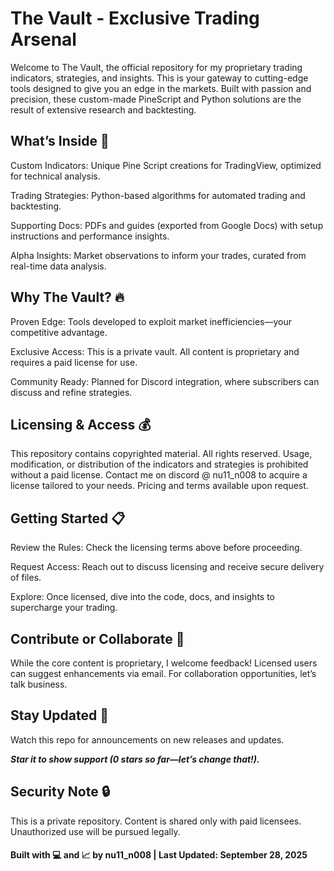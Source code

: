 <h1> The Vault - Exclusive Trading Arsenal </h1>

Welcome to The Vault, the official repository for my proprietary trading indicators, strategies, and insights. This is your gateway to cutting-edge tools designed to give you an edge in the markets. Built with passion and precision, these custom-made PineScript and Python solutions are the result of extensive research and backtesting.


<h2> What’s Inside 🚀 </h2>


Custom Indicators: Unique Pine Script creations for TradingView, optimized for technical analysis.



Trading Strategies: Python-based algorithms for automated trading and backtesting.



Supporting Docs: PDFs and guides (exported from Google Docs) with setup instructions and performance insights.



Alpha Insights: Market observations to inform your trades, curated from real-time data analysis.


<h2> Why The Vault? 🔥 </h2>


Proven Edge: Tools developed to exploit market inefficiencies—your competitive advantage.


Exclusive Access: This is a private vault. All content is proprietary and requires a paid license for use.


Community Ready: Planned for Discord integration, where subscribers can discuss and refine strategies.


<h2>Licensing & Access 💰 </h2>


This repository contains copyrighted material. All rights reserved. Usage, modification, or distribution of the indicators and strategies is prohibited without a paid license. Contact me on discord @ nu11_n008 to acquire a license tailored to your needs. Pricing and terms available upon request.


<h2> Getting Started 📋 </h2>


Review the Rules: Check the licensing terms above before proceeding.


Request Access: Reach out to discuss licensing and receive secure delivery of files.


Explore: Once licensed, dive into the code, docs, and insights to supercharge your trading.


<h2> Contribute or Collaborate 🌟 </h2>


While the core content is proprietary, I welcome feedback! Licensed users can suggest enhancements via email. For collaboration opportunities, let’s talk business.


<h2> Stay Updated 📌 </h2>


Watch this repo for announcements on new releases and updates.



***Star it to show support (0 stars so far—let’s change that!).***

<h2> Security Note 🔒</h2>

This is a private repository. Content is shared only with paid licensees. Unauthorized use will be pursued legally.



<h4> Built with 💻 and 📈 by nu11_n008 | Last Updated: September 28, 2025 </h4>
